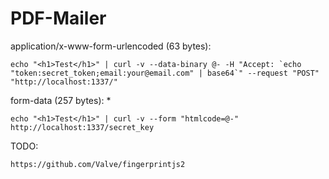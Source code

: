 # PDF-Mailer

application/x-www-form-urlencoded (63 bytes):

```echo "<h1>Test</h1>" | curl -v --data-binary @- -H "Accept: `echo "token:secret_token;email:your@email.com" | base64`" --request "POST" "http://localhost:1337/"```

form-data (257 bytes): *

`echo "<h1>Test</h1>" | curl -v --form "htmlcode=@-" http://localhost:1337/secret_key`

TODO:

`https://github.com/Valve/fingerprintjs2`